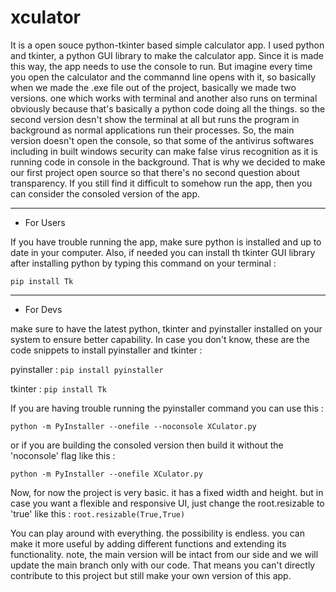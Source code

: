 # xculator
It is a open souce python-tkinter based simple calculator app.
I used python and tkinter, a python GUI library to make the calculator app. Since it is made this way, the app needs to use the console to run. But imagine every time you open the calculator and the commannd line opens with it, so basically when we made the .exe file out of the project, basically we made two versions. one which works with terminal and another also runs on terminal obviously because that's basically a python code doing all the things. so the second version desn't show the terminal at all but runs the program in background as normal applications run their processes.
So, the main version doesn't open the console, so that some of the antivirus softwares including in built windows security can make false virus recognition as it is running code in console in the background. That is why we decided to make our first project open source so that there's no second question about transparency. If you still find it difficult to somehow run the app, then you can consider the consoled version of the app.

__________________________________________________________________
* For Users

If you have trouble running the app, make sure python is installed and up to date in your computer. Also, if needed you can install th tkinter GUI library after installing python by typing this command on your terminal :

```pip install Tk```

__________________________________________________________________
* For Devs

make sure to have the latest python, tkinter and pyinstaller installed on your system to ensure better capability. In case you don't know, these are the code snippets to install pyinstaller and tkinter :

pyinstaller :
```pip install pyinstaller```

tkinter :
```pip install Tk```

If you are having trouble running the pyinstaller command you can use this :


```python -m PyInstaller --onefile --noconsole XCulator.py```


or if you are building the consoled version then build it without the 'noconsole' flag like this : 

```python -m PyInstaller --onefile XCulator.py```

Now, for now the project is very basic. it has a fixed width and height. but in case you want a flexible and responsive UI, just change the root.resizable to 'true' like this :
```root.resizable(True,True)```

You can play around with everything. the possibility is endless. you can make it more useful by adding different functions and extending its functionality.
note, the main version will be intact from our side and we will update the main branch only with our code. That means you can't directly contribute to this project but still make your own version of this app.
